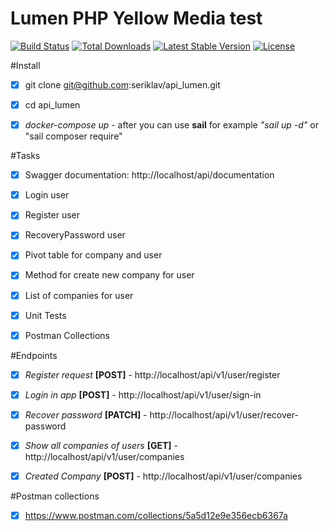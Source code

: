 # Lumen PHP Yellow Media test

[![Build Status](https://travis-ci.org/laravel/lumen-framework.svg)](https://travis-ci.org/laravel/lumen-framework)
[![Total Downloads](https://img.shields.io/packagist/dt/laravel/framework)](https://packagist.org/packages/laravel/lumen-framework)
[![Latest Stable Version](https://img.shields.io/packagist/v/laravel/framework)](https://packagist.org/packages/laravel/lumen-framework)
[![License](https://img.shields.io/packagist/l/laravel/framework)](https://packagist.org/packages/laravel/lumen-framework)

#Install
- [x] git clone git@github.com:seriklav/api_lumen.git
- [x] cd api_lumen
- [x] *docker-compose up* - after you can use **sail** for example *"sail up -d"* or "sail composer require"


#Tasks
- [x] Swagger documentation: http://localhost/api/documentation
- [x] Login user
- [x] Register user
- [x] RecoveryPassword user
- [x] Pivot table for company and user
- [x] Method for create new company for user
- [x] List of companies for user
- [x] Unit Tests
- [x] Postman Collections


#Endpoints
- [x] *Register request* **[POST]** - http://localhost/api/v1/user/register
- [x] *Login in app* **[POST]** - http://localhost/api/v1/user/sign-in
- [x] *Recover password* **[PATCH]** - http://localhost/api/v1/user/recover-password
- [x] *Show all companies of users* **[GET]** - http://localhost/api/v1/user/companies
- [x] *Created Company* **[POST]** - http://localhost/api/v1/user/companies


#Postman collections
- [x] https://www.postman.com/collections/5a5d12e9e356ecb6367a